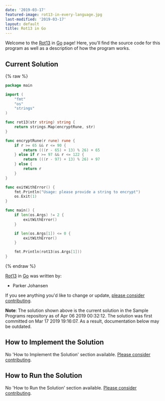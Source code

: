 ```yaml
---
date: '2019-03-17'
featured-image: rot13-in-every-language.jpg
last-modified: '2019-03-17'
layout: default
title: Rot13 in Go
---
```


Welcome to the [Rot13](https://sampleprograms.io/projects/rot13) in [Go](https://sampleprograms.io/languages/go) page! Here, you'll find the source code for this program as well as a description of how the program works.

## Current Solution

{% raw %}

```go
package main

import (
    "fmt"
    "os"
    "strings"
)

func rot13(str string) string {
    return strings.Map(encryptRune, str)
}

func encryptRune(r rune) rune {
    if r >= 65 && r <= 90 {
        return (((r - 65) + 13) % 26) + 65
    } else if r >= 97 && r <= 122 {
        return (((r - 97) + 13) % 26) + 97
    } else {
        return r
    }
}

func exitWithError() {
    fmt.Println("Usage: please provide a string to encrypt")
    os.Exit(1)
}

func main() {
    if len(os.Args) != 2 {
        exitWithError()
    }

    if len(os.Args[1]) <= 0 {
        exitWithError()
    }

    fmt.Println(rot13(os.Args[1]))
}
```

{% endraw %}

[Rot13](https://sampleprograms.io/projects/rot13) in [Go](https://sampleprograms.io/languages/go) was written by:

- Parker Johansen

If you see anything you'd like to change or update, [please consider contributing](https://github.com/TheRenegadeCoder/sample-programs).

**Note**: The solution shown above is the current solution in the Sample Programs repository as of Apr 06 2019 00:32:12. The solution was first committed on Mar 17 2019 19:16:07. As a result, documentation below may be outdated.

## How to Implement the Solution

No 'How to Implement the Solution' section available. [Please consider contributing](https://github.com/TheRenegadeCoder/sample-programs-website).

## How to Run the Solution

No 'How to Run the Solution' section available. [Please consider contributing](https://github.com/TheRenegadeCoder/sample-programs-website).
